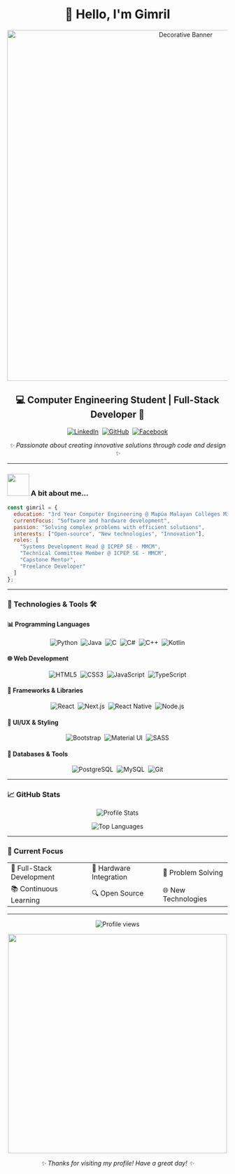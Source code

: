 # <div align="center">👋 Hello, I'm Gimril</div>

<div align="center">
  <img src="https://i.imgur.com/1ZvVkDc.gif" alt="Decorative Banner" width="800">
</div>

## <div align="center">💻 Computer Engineering Student | Full-Stack Developer 🚀</div>

<p align="center">
<a href="https://www.linkedin.com/in/gimril-lozarita-a4596a2a7/" target="_blank"><img src="https://img.shields.io/badge/LinkedIn-0077B5?style=for-the-badge&logo=linkedin&logoColor=white" alt="LinkedIn" /></a>&nbsp;
<a href="https://github.com/C4rboncopier" target="_blank"><img src="https://img.shields.io/badge/GitHub-100000?style=for-the-badge&logo=github&logoColor=white" alt="GitHub" /></a>&nbsp;
<a href="https://www.facebook.com/Glozarita11" target="_blank"><img src="https://img.shields.io/badge/Facebook-1877F2?style=for-the-badge&logo=facebook&logoColor=white" alt="Facebook" /></a>
</p>

<p align="center">
  <em>✨ Passionate about creating innovative solutions through code and design ✨</em>
</p>

---

### <img src="https://media.giphy.com/media/VgCDAzcKvsR6OM0uWg/giphy.gif" width="50"> A bit about me...  

```javascript
const gimril = {
  education: "3rd Year Computer Engineering @ Mapúa Malayan Colleges Mindanao",
  currentFocus: "Software and hardware development",
  passion: "Solving complex problems with efficient solutions",
  interests: ["Open-source", "New technologies", "Innovation"],
  roles: [
    "Systems Development Head @ ICPEP SE - MMCM",
    "Technical Committee Member @ ICPEP SE - MMCM",
    "Capstone Mentor",
    "Freelance Developer"
  ]
};
```

---

### 🔧 Technologies & Tools 🛠️

#### 📊 Programming Languages

<p align="center">
  <img src="https://img.shields.io/badge/Python-3776AB?style=for-the-badge&logo=python&logoColor=white" alt="Python" />&nbsp;
  <img src="https://img.shields.io/badge/Java-ED8B00?style=for-the-badge&logo=java&logoColor=white" alt="Java" />&nbsp;
  <img src="https://img.shields.io/badge/C-00599C?style=for-the-badge&logo=c&logoColor=white" alt="C" />&nbsp;
  <img src="https://img.shields.io/badge/C%23-239120?style=for-the-badge&logo=c-sharp&logoColor=white" alt="C#" />&nbsp;
  <img src="https://img.shields.io/badge/C%2B%2B-00599C?style=for-the-badge&logo=c%2B%2B&logoColor=white" alt="C++" />&nbsp;
  <img src="https://img.shields.io/badge/Kotlin-0095D5?style=for-the-badge&logo=kotlin&logoColor=white" alt="Kotlin" />
</p>

#### 🌐 Web Development

<p align="center">
  <img src="https://img.shields.io/badge/HTML5-E34F26?style=for-the-badge&logo=html5&logoColor=white" alt="HTML5" />&nbsp;
  <img src="https://img.shields.io/badge/CSS3-1572B6?style=for-the-badge&logo=css3&logoColor=white" alt="CSS3" />&nbsp;
  <img src="https://img.shields.io/badge/JavaScript-F7DF1E?style=for-the-badge&logo=javascript&logoColor=black" alt="JavaScript" />&nbsp;
  <img src="https://img.shields.io/badge/TypeScript-007ACC?style=for-the-badge&logo=typescript&logoColor=white" alt="TypeScript" />
</p>

#### 📱 Frameworks & Libraries

<p align="center">
  <img src="https://img.shields.io/badge/React-20232A?style=for-the-badge&logo=react&logoColor=61DAFB" alt="React" />&nbsp;
  <img src="https://img.shields.io/badge/Next.js-000000?style=for-the-badge&logo=next.js&logoColor=white" alt="Next.js" />&nbsp;
  <img src="https://img.shields.io/badge/React_Native-20232A?style=for-the-badge&logo=react&logoColor=61DAFB" alt="React Native" />&nbsp;
  <img src="https://img.shields.io/badge/Node.js-43853D?style=for-the-badge&logo=node.js&logoColor=white" alt="Node.js" />
</p>

#### 🎨 UI/UX & Styling

<p align="center">
  <img src="https://img.shields.io/badge/Bootstrap-563D7C?style=for-the-badge&logo=bootstrap&logoColor=white" alt="Bootstrap" />&nbsp;
  <img src="https://img.shields.io/badge/Material--UI-0081CB?style=for-the-badge&logo=material-ui&logoColor=white" alt="Material UI" />&nbsp;
  <img src="https://img.shields.io/badge/Sass-CC6699?style=for-the-badge&logo=sass&logoColor=white" alt="SASS" />
</p>

#### 💾 Databases & Tools

<p align="center">
  <img src="https://img.shields.io/badge/PostgreSQL-316192?style=for-the-badge&logo=postgresql&logoColor=white" alt="PostgreSQL" />&nbsp;
  <img src="https://img.shields.io/badge/MySQL-00000F?style=for-the-badge&logo=mysql&logoColor=white" alt="MySQL" />&nbsp;
  <img src="https://img.shields.io/badge/Git-F05032?style=for-the-badge&logo=git&logoColor=white" alt="Git" />
</p>

---

### 📈 GitHub Stats

<div align="center">
  
  ![Profile Stats](https://github-readme-stats.vercel.app/api?username=C4rboncopier&show_icons=true&theme=tokyonight)
  
  ![Top Languages](https://github-readme-stats.vercel.app/api/top-langs/?username=C4rboncopier&layout=compact&theme=tokyonight)
  
</div>

---

### 🌟 Current Focus

<div align="center">
  <table>
    <tr>
      <td>🎯 Full-Stack Development</td>
      <td>🤖 Hardware Integration</td>
      <td>🧠 Problem Solving</td>
    </tr>
    <tr>
      <td>📚 Continuous Learning</td>
      <td>🔍 Open Source</td>
      <td>🌐 New Technologies</td>
    </tr>
  </table>
</div>

---

<p align="center">
  <img src="https://komarev.com/ghpvc/?username=C4rboncopier&color=blueviolet&style=flat-square&label=Profile+Views" alt="Profile views" />
</p>

<div align="center">
  <img src="https://i.imgur.com/x1KbuCq.gif" width="500">
  <p><em>✨ Thanks for visiting my profile! Have a great day! ✨</em></p>
</div> 

